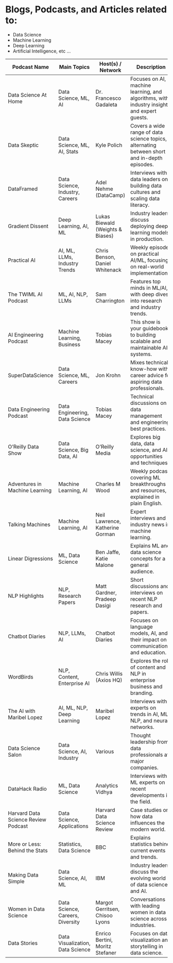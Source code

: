 # Blogs, Podcasts, and Articles related to: 

- Data Science 
- Machine Learning
- Deep Learning
- Artificial Intelligence, etc ...


| Podcast Name                | Main Topics                        | Host(s) / Network                | Description                                                                                   | Web Link                                                                                      |
|----------------------------|----------------------------------|---------------------------------|----------------------------------------------------------------------------------------------|----------------------------------------------------------------------------------------------|
| Data Science At Home        | Data Science, ML, AI              | Dr. Francesco Gadaleta           | Focuses on AI, machine learning, and algorithms, with industry insights and expert guests.   | [datascienceathome.com](https://datascienceathome.com/)                            |
| Data Skeptic                | Data Science, ML, AI, Stats      | Kyle Polich                     | Covers a wide range of data science topics, alternating between short and in-depth episodes. | [dataskeptic.com](https://dataskeptic.com/podcast)                                        |
| DataFramed                  | Data Science, Industry, Careers  | Adel Nehme (DataCamp)           | Interviews with data leaders on building data cultures and scaling data literacy.            | [datacamp.com/podcast](https://www.datacamp.com/community/podcast)                 |
| Gradient Dissent            | Deep Learning, AI, ML            | Lukas Biewald (Weights & Biases)| Industry leaders discuss deploying deep learning models in production.                       | [weightsandbiases.com/gradient-dissent](https://wandb.ai/site/resources/podcast/)     |
| Practical AI                | AI, ML, LLMs, Industry Trends    | Chris Benson, Daniel Whitenack  | Weekly episodes on practical AI/ML, focusing on real-world implementations.                   | [practicalai.fm](https://practicalai.fm/)                                            |
| The TWIML AI Podcast        | ML, AI, NLP, LLMs                | Sam Charrington                 | Features top minds in ML/AI, with deep dives into research and industry trends.              | [twimlai.com](https://twimlai.com/podcast/twimlai/)                                               |
| AI Engineering Podcast| Machine Learning, Business       | Tobias Macey                    | This show is your guidebook to building scalable and maintainable AI systems.         | [AI Engineering Podcast.com](https://www.aiengineeringpodcast.com/)                                               |
| SuperDataScience            | Data Science, ML, Careers        | Jon Krohn                 | Mixes technical know-how with career advice for aspiring data professionals.                 | [superdatascience.com](https://www.superdatascience.com/podcast)                            |
| Data Engineering Podcast    | Data Engineering, Data Science   | Tobias Macey                    | Technical discussions on data management and engineering best practices.                     | [dataengineeringpodcast.com](https://www.dataengineeringpodcast.com/)                       |
| O’Reilly Data Show          | Data Science, Big Data, AI       | O’Reilly Media                  | Explores big data, data science, and AI opportunities and techniques.                        | [oreilly.com/topics/data-show-podcast]([https://www.oreilly.com/topics/data-show-podcast](https://www.oreilly.com/radar/topics/oreilly-data-show-podcast/))    |
| Adventures in Machine Learning| Machine Learning, AI           | Charles M Wood                  | Weekly podcast covering ML breakthroughs and resources, explained in plain English.         | [adventuresinmachinelearning.com](https://adventuresinmachinelearning.com/)                  |
| Talking Machines            | Machine Learning, AI             | Neil Lawrence, Katherine Gorman | Expert interviews and industry news in machine learning.                                    | [talkingmachines.fm](https://www.talkingmachines.fm/)                                  |
| Linear Digressions          | ML, Data Science                 | Ben Jaffe, Katie Malone         | Explains ML and data science concepts for a general audience.                               | [lineardigressions.com](https://lineardigressions.com/)                                    |
| NLP Highlights              | NLP, Research Papers             | Matt Gardner, Pradeep Dasigi    | Short discussions and interviews on recent NLP research and papers.                         | [allenai.org/podcasts](https://allenai.org/podcasts)                                   |
| Chatbot Diaries             | NLP, LLMs, AI                   | Chatbot Diaries                 | Focuses on language models, AI, and their impact on communication and education.            | [chatbotdiaries.com](https://chatbotdiaries.com/)                                          |
| WordBirds                   | NLP, Content, Enterprise AI      | Chris Willis (Axios HQ)         | Explores the role of content and NLP in enterprise business and branding.                   | [axios.com/wordbirds](https://www.axios.com/axios-wordbirds-podcast)                       |
| The AI with Maribel Lopez   | AI, ML, NLP, Deep Learning       | Maribel Lopez                  | Interviews with experts on trends in AI, ML, NLP, and neural networks.                      | [theaipodcast.com](https://theaipodcast.com/)                                              |
| Data Science Salon          | Data Science, AI, Industry       | Various                        | Thought leadership from data professionals at major companies.                             | [datascience.salon/podcast](https://www.datascience.salon/podcast/)                  |
| DataHack Radio              | ML, Data Science                | Analytics Vidhya               | Interviews with ML experts on recent developments in the field.                            | [datahackradio.com](https://datahackradio.com/)                                            |
| Harvard Data Science Review Podcast | Data Science, Applications | Harvard Data Science Review    | Case studies on how data influences the modern world.                                      | [hdsr.mitpress.mit.edu/podcast](https://hdsr.mitpress.mit.edu/podcast)                     |
| More or Less: Behind the Stats | Statistics, Data Science      | BBC                           | Explains statistics behind current events and trends.                                      | [bbc.co.uk/programmes/b006qshd](https://www.bbc.co.uk/programmes/b006qshd)                 |
| Making Data Simple          | Data Science, AI, ML            | IBM                           | Industry leaders discuss the evolving world of data science and AI.                        | [ibm.com/podcasts/making-data-simple](https://www.ibm.com/podcasts/making-data-simple)     |
| Women in Data Science       | Data Science, Careers, Diversity | Margot Gerritsen, Chisoo Lyons | Conversations with leading women in data science across industries.                        | [womenindatascience.com/podcast](https://womenindatascience.com/podcast)                   |
| Data Stories                | Data Visualization, Data Science | Enrico Bertini, Moritz Stefaner | Focuses on data visualization and storytelling in data science.                            | [datastori.es](https://datastori.es/)                                                      |

